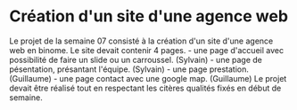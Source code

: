 **Création d'un site d'une agence web**
  ===================================

Le projet de la semaine 07 consisté à la création d'un site d'une agence web en binome. Le site devait contenir 4 pages.
	- une page d'accueil avec possibilité de faire un slide ou un carroussel. (Sylvain)
	- une page de pésentation, présantant l'équipe. (Sylvain)
	- une page prestation. (Guillaume)
	- une page contact avec une google map. (Guillaume)
Le projet devait être réalisé tout en respectant les citères qualités fixés en début de semaine.

